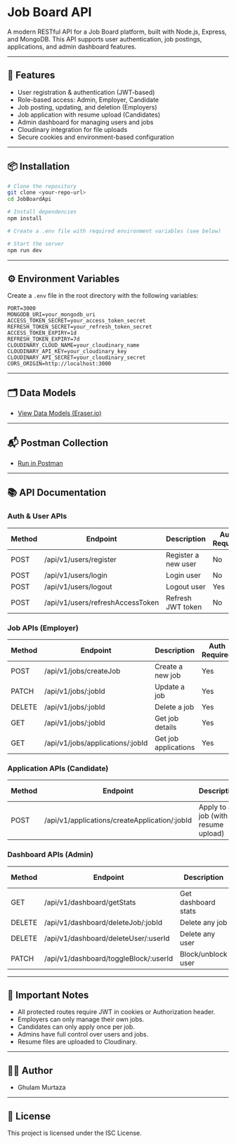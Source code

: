 # Job Board API

A modern RESTful API for a Job Board platform, built with Node.js, Express, and MongoDB. This API supports user authentication, job postings, applications, and admin dashboard features.

---

## 🚀 Features
- User registration & authentication (JWT-based)
- Role-based access: Admin, Employer, Candidate
- Job posting, updating, and deletion (Employers)
- Job application with resume upload (Candidates)
- Admin dashboard for managing users and jobs
- Cloudinary integration for file uploads
- Secure cookies and environment-based configuration

---

## 📦 Installation
```bash
# Clone the repository
git clone <your-repo-url>
cd JobBoardApi

# Install dependencies
npm install

# Create a .env file with required environment variables (see below)

# Start the server
npm run dev
```

---

## ⚙️ Environment Variables
Create a `.env` file in the root directory with the following variables:
```
PORT=3000
MONGODB_URI=your_mongodb_uri
ACCESS_TOKEN_SECRET=your_access_token_secret
REFRESH_TOKEN_SECRET=your_refresh_token_secret
ACCESS_TOKEN_EXPIRY=1d
REFRESH_TOKEN_EXPIRY=7d
CLOUDINARY_CLOUD_NAME=your_cloudinary_name
CLOUDINARY_API_KEY=your_cloudinary_key
CLOUDINARY_API_SECRET=your_cloudinary_secret
CORS_ORIGIN=http://localhost:3000
```

---

## 🗂️ Data Models
- [View Data Models (Eraser.io)](https://app.eraser.io/workspace/f0Exl0uajG295Gt3l6Tc)

---

## 📬 Postman Collection
- [Run in Postman](https://postman.co/workspace/My-Workspace~04e5b373-bb77-4a3e-88b7-6ce98905e43b/collection/31349395-898f7ee3-6b8f-4d28-8c4a-10219f1950ac?action=share&creator=31349395&active-environment=31349395-b64d7e0d-89eb-4a13-86e3-4d65ac1f06c4)

---

## 📚 API Documentation

### Auth & User APIs
| Method | Endpoint                | Description                | Auth Required | Roles         |
|--------|------------------------|----------------------------|---------------|--------------|
| POST   | /api/v1/users/register | Register a new user        | No            | All          |
| POST   | /api/v1/users/login    | Login user                 | No            | All          |
| POST   | /api/v1/users/logout   | Logout user                | Yes           | All          |
| POST   | /api/v1/users/refreshAccessToken | Refresh JWT token | No            | All          |

### Job APIs (Employer)
| Method | Endpoint                | Description                | Auth Required | Roles         |
|--------|------------------------|----------------------------|---------------|--------------|
| POST   | /api/v1/jobs/createJob | Create a new job           | Yes           | Employer     |
| PATCH  | /api/v1/jobs/:jobId    | Update a job               | Yes           | Employer     |
| DELETE | /api/v1/jobs/:jobId    | Delete a job               | Yes           | Employer     |
| GET    | /api/v1/jobs/:jobId    | Get job details            | Yes           | Employer     |
| GET    | /api/v1/jobs/applications/:jobId | Get job applications | Yes | Employer |

### Application APIs (Candidate)
| Method | Endpoint                                 | Description                | Auth Required | Roles     |
|--------|------------------------------------------|----------------------------|---------------|-----------|
| POST   | /api/v1/applications/createApplication/:jobId | Apply to a job (with resume upload) | Yes | Candidate |

### Dashboard APIs (Admin)
| Method | Endpoint                        | Description                | Auth Required | Roles     |
|--------|----------------------------------|----------------------------|---------------|-----------|
| GET    | /api/v1/dashboard/getStats       | Get dashboard stats        | Yes           | Admin     |
| DELETE | /api/v1/dashboard/deleteJob/:jobId | Delete any job           | Yes           | Admin     |
| DELETE | /api/v1/dashboard/deleteUser/:userId | Delete any user         | Yes           | Admin     |
| PATCH  | /api/v1/dashboard/toggleBlock/:userId | Block/unblock user     | Yes           | Admin     |

---

## 📝 Important Notes
- All protected routes require JWT in cookies or Authorization header.
- Employers can only manage their own jobs.
- Candidates can only apply once per job.
- Admins have full control over users and jobs.
- Resume files are uploaded to Cloudinary.

---

## 👨‍💻 Author
- Ghulam Murtaza

---

## 📄 License
This project is licensed under the ISC License.
